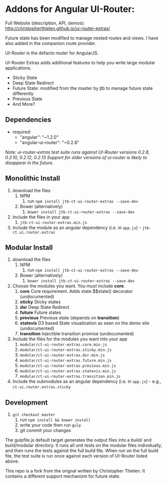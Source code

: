 # Addons for Angular UI-Router:
Full Website (description, API, demos): http://christopherthielen.github.io/ui-router-extras/

Future state has been modified to manage nested routes and views. I have also added in the companion
route provider.

UI-Router is the defacto router for AngularJS.

UI-Router Extras adds additional features to help you write large modular applications.
- Sticky State 
- Deep State Redirect 
- Future State: modified from the master by jtb to manage future state differently
- Previous State
- And More?

## Dependencies
- required:
    - "angular": "~1.2.0" 
    - "angular-ui-router": "~0.2.8"
    
*Note: ui-router-extras test suite runs against UI-Router versions 0.2.8, 0.2.10, 0.2.12, 0.2.13*
*Support for older versions of ui-router is likely to disappear in the future.*

## Monolithic Install
1. download the files
	1. NPM
		1. run `npm install jtb-ct-ui-router-extras --save-dev`
	2. Bower (alternatively)
		1. `bower install jtb-ct-ui-router-extras --save-dev`
2. Include the files in your app
	1. `jtb-ct-ui-router-extras.min.js`
3. Include the module as an angular dependency (i.e. in `app.js`) - `jtb-ct.ui.router.extras`

## Modular Install
1. download the files
	1. NPM
		1. run `npm install jtb-ct-ui-router-extras --save-dev`
	2. Bower (alternatively)
		1. `bower install jtb-ct-ui-router-extras --save-dev`
2. Choose the modules you want.  You *must* include **core**.
   1. **core** Core requirement. Adds state.$$state() decorator (undocumented)
   2. **sticky** Sticky states
   3. **dsr** Deep State Redirect
   4. **future** Future states
   5. **previous** Previous state (depends on **transition**)
   6. **statevis** D3 based State visualization as seen on the demo site (undocumented)
   7. **transition** Injectible transition promise (undocumented)
3. Include the files for the modules you want into your app
	1. `modular/ct-ui-router-extras.core.min.js`
	2. `modular/ct-ui-router-extras.sticky.min.js`
	3. `modular/ct-ui-router-extras.dsr.min.js`
	4. `modular/ct-ui-router-extras.future.min.js`
	5. `modular/ct-ui-router-extras.previous.min.js`
	6. `modular/ct-ui-router-extras.statevis.min.js`
	7. `modular/ct-ui-router-extras.transition.min.js`
4. Include the submodules as an angular dependency (i.e. in `app.js`) - e.g., `ct.ui.router.extras.sticky`

## Development

1. `git checkout master`
    1. run `npm install && bower install`
    2. write your code then run `gulp`
    3. git commit your changes
    
The gulpfile.js default target generates the output files into a build/ and build/modular directory.  It runs 
all unit tests on the modular files individually, and then runs the tests against the full build file.   When run 
on the full build file, the test suite is run once against each version of UI-Router listed above.

This repo is a fork from the orignal written by Christopher Thielen. It contains a different support mechanizm
for future state.

